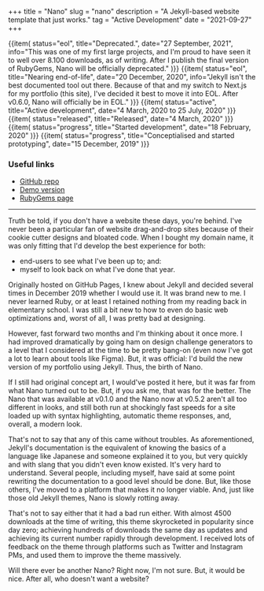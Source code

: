 +++
title = "Nano"
slug = "nano"
description = "A Jekyll-based website template that just works."
tag = "Active Development"
date = "2021-09-27"
+++

<section id="timeline">
  {{item(
    status="eol",
    title="Deprecated.",
    date="27 September, 2021",
    info="This was one of my first large projects, and I'm proud to have seen it to well over 8.100 downloads, as of writing. After I publish the final version of RubyGems, Nano will be officially deprecated."
  )}}
  {{item(
    status="eol",
    title="Nearing end-of-life",
    date="20 December, 2020",
    info="Jekyll isn't the best documented tool out there. Because of that and my switch to Next.js for my portfolio (this site), I've decided it best to move it into EOL. After v0.6.0, Nano will officially be in EOL."
  )}}
  {{item(
    status="active",
    title="Active development",
    date="4 March, 2020 to 25 July, 2020"
  )}}
  {{item(
    status="released",
    title="Released",
    date="4 March, 2020"
  )}}
  {{item(
    status="progress",
    title="Started development",
    date="18 February, 2020"
  )}}
  {{item(
    status="progress",
    title="Conceptialised and started prototyping",
    date="15 December, 2019"
  )}}
</section>

### Useful links
- [GitHub repo](https://github.com/doamatto/nano)
- [Demo version](https://git.doamatto.xyz/nano)
- [RubyGems page](https://rubygems.org/gems/nano-theme)

---

Truth be told, if you don't have a website these days, you're behind. I've never been a particular fan of website drag-and-drop sites because of their cookie cutter designs and bloated code. When I bought my domain name, it was only fitting that I'd develop the best experience for both:
- end-users to see what I've been up to; and:
- myself to look back on what I've done that year.

Originally hosted on GitHub Pages, I knew about Jekyll and decided several times in December 2019 whether I would use it. It was brand new to me. I never learned Ruby, or at least I retained nothing from my reading back in elementary school. I was still a bit new to how to even do basic web optimizations and, worst of all, I was pretty bad at designing.

However, fast forward two months and I'm thinking about it once more. I had improved dramatically by going ham on design challenge generators to a level that I considered at the time to be pretty bang-on (even now I've got a lot to learn about tools like Figma). But, it was official: I'd build the new version of my portfolio using Jekyll. Thus, the birth of Nano.

If I still had original concept art, I would've posted it here, but it was far from what Nano turned out to be. But, if you ask me, that was for the better. The Nano that was available at v0.1.0 and the Nano now at v0.5.2 aren't all too different in looks, and still both run at shockingly fast speeds for a site loaded up with syntax highlighting, automatic theme responses, and, overall, a modern look.

That's not to say that any of this came without troubles. As aforementioned, Jekyll's documentation is the equivalent of knowing the basics of a language like Japanese and someone explained it to you, but very quickly and with slang that you didn't even know existed. It's very hard to understand. Several people, including myself, have said at some point rewriting the documentation to a good level should be done. But, like those others, I've moved to a platform that makes it no longer viable. And, just like those old Jekyll themes, Nano is slowly rotting away.

That's not to say either that it had a bad run either. With almost 4500 downloads at the time of writing, this theme skyrocketed in popularity since day zero; achieving hundreds of downloads the same day as updates and achieving its current number rapidly through development. I received lots of feedback on the theme through platforms such as Twitter and Instagram PMs, and used them to improve the theme massively.

Will there ever be another Nano? Right now, I'm not sure. But, it would be nice. After all, who doesn't want a website?
